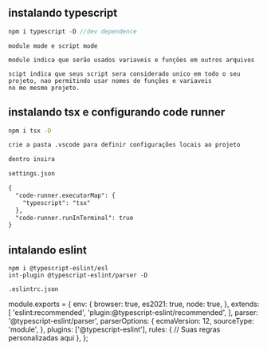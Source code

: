 ## instalando typescript
 
 ```typescript
 npm i typescript -D //dev dependence

 ```

 ```text
module mode e script mode

module indica que serão usados variaveis e funções em outros arquivos

scipt indica que seus script sera considerado unico em todo o seu projeto, nao permitindo usar nomes de funções e variaveis
no mo mesmo projeto. 
 ```

## instalando tsx e configurando code runner

```bash
npm i tsx -D 

```
```md
crie a pasta .vscode para definir configurações locais ao projeto

dentro insira

settings.json

{
  "code-runner.executorMap": {
    "typescript": "tsx"
  },
  "code-runner.runInTerminal": true
}


```

## intalando eslint

```
npm i @typescript-eslint/esl
int-plugin @typescript-eslint/parser -D

.eslintrc.json
```
module.exports = {
  env: {
    browser: true,
    es2021: true,
    node: true,
  },
  extends: [
    'eslint:recommended',
    'plugin:@typescript-eslint/recommended',
  ],
  parser: '@typescript-eslint/parser',
  parserOptions: {
    ecmaVersion: 12,
    sourceType: 'module',
  },
  plugins: ['@typescript-eslint'],
  rules: {
    // Suas regras personalizadas aqui
  },
};
```

